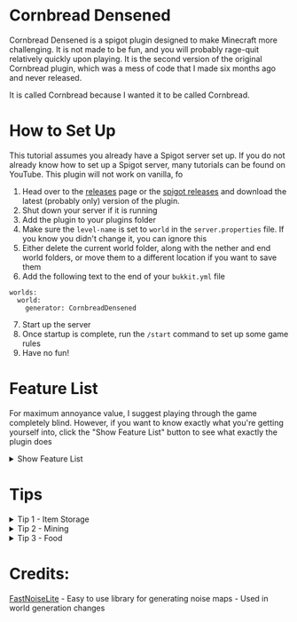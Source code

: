 # Cornbread Densened
Cornbread Densened is a spigot plugin designed to make Minecraft more challenging. It is not made to be fun, and you will probably rage-quit relatively quickly upon playing. It is the second version of the original Cornbread plugin, which was a mess of code that I made six months ago and never released.

It is called Cornbread because I wanted it to be called Cornbread.
# How to Set Up
This tutorial assumes you already have a Spigot server set up. If you do not already know how to set up a Spigot server, many tutorials can be found on YouTube. This plugin will not work on vanilla, fo
1. Head over to the [releases](https://github.com/Pm7-dev/Cornbread-Densened/releases/) page or the [spigot releases]() and download the latest (probably only) version of the plugin. 
2. Shut down your server if it is running
3. Add the plugin to your plugins folder
4. Make sure the `level-name` is set to `world` in the `server.properties` file. If you know you didn't change it, you can ignore this
5. Either delete the current world folder, along with the nether and end world folders, or move them to a different location if you want to save them
6. Add the following text to the end of your `bukkit.yml` file
```
worlds:
  world:
    generator: CornbreadDensened
  ```
7. Start up the server
8. Once startup is complete, run the `/start` command to set up some game rules
9. Have no fun!
# Feature List
For maximum annoyance value, I suggest playing through the game completely blind. However, if you want to know exactly what you're getting yourself into, click the "Show Feature List" button to see what exactly the plugin does
<details>
  <summary>Show Feature List</summary>

- There is a custom world generator built specifically for this plugin's overworld dimension. It's hard to describe exactly what it does, but it certainly is interesting.
- Creeper explosions are much larger and cause fire
- All mobs spawn with Strength, Resistance, and Speed
- Chests and Barrels cannot be crafted
- Endermen are automatically aggravated at the nearest player
- All Endermites and Silverfish spawn with Fire Resistance, Strength II, and Resistance III
- Mobs that can spawn in the End include: Guardians, Vexes, Cave Spiders, Witches, Wither Skeletons, Strays, Silverfish, Phantoms, Vindicators, and Pillagers
- If you get set on fire there is no way to put yourself out
- Right-clicking a crafting table has a 1 in 15 chance to make the block explode
- Anvils will fall on every player in the overworld every once in a while
- Furnaces have a chance to be infested with bees
- Furnaces have a 1 in 32 chance to melt with each item that is smelted
- Witches and Ravagers can spawn in the Nether
- Having 29 unique items in your inventory will clear 12 of them
- Breaking leaves either spawns a Witch riding a Bat, or a Witch riding an angry Bee
- Knockback is reversed on non-player entities
- Every once in a while you will have to answer a binomial multiplication question
- An Endermite will spawn near players in the Nether every once in a while
- Phantoms can spawn in the Nether
- Two Endermites will spawn along with every normal mob in the Nether
- Breaking Netherrack turns the block into Deepslate before being broken, which can contain yet another Endermite
- You cannot place chest boats
- Crouching sets you on fire
- Wearing diamond armor will give you the Wither effect
- Trying to place a bed in the end will kill you
- Lava buckets are too hot to be picked up
- You cannot use your offhand
- Phantoms have Fire Resistance
- Your health must be between 14 and 15 in order to set your spawn
- Using a bed will set you on fire no matter what your health already is at
- Sprinting will give you a chance to trip and drop all of your items
- Standing still for a bit will make you die of being too boring
- In the world generation, end frames spawn Houses of Inadequacy. To get them, right click them and the item will drop. This will also spawn 12 silverfish.
- Pufferfish will drop near players every once in a while
- You can randomly get a ton of speed in the Nether
- Totems of Strays will spawn where you can only damage the top
- Entities that can randomly spawn around Overworld Players include: Blazes (will not drop rods), Ghasts, large Magma Cubes, large Phantoms, and Ravagers 
- Breaking a stone block can spawn: Bees, Cave Spiders, Silverfish, normal Spiders, Endermites, and small Magma Cubes
- Zombified Piglins are automatically angry at the nearest player
- Some mobs will spawn with pumpkins on their heads, if they hit you, you are locked to 9:16 aspect ratio until you die
</details>

# Tips
<details>
  <summary>Tip 1 - Item Storage</summary>
You can use droppers to store items. Redstone was intentionally put in the "stone" layer for this purpose
</details>
<details>
  <summary>Tip 2 - Mining</summary>
Iron and Diamonds both start spawning exactly 10 blocks below the surface of the "stone" layer at that block's position. Because the surface of the stone layer changes, it is best to go as deep as possible.
</details>
<details>
  <summary>Tip 3 - Food</summary>
You may notice a lack of food when playing. Don't worry, there's plenty of cornbread around. Simply find a yellow tower and collect the Cornbread blocks.
</details>

# Credits:
[FastNoiseLite](https://github.com/Auburn/FastNoiseLite) - Easy to use library for generating noise maps - Used in world generation changes